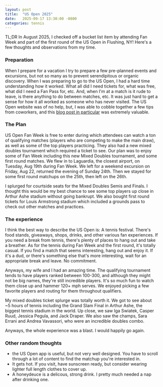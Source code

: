 ```yaml
---
layout: post
title:  "US Open 2025"
date:   2025-09-17 13:30:00 -0800
categories: tennis
---
```


TL;DR In August 2025, I checked off a bucket list item by attending Fan Week and part of the first round of the US Open in Flushing, NY! Here's a few thoughts and observations from my time.

### Preparation
When I prepare for a vacation I try to prepare a few pre-planned events and excursions, but not so many as to prevent serendipitous or organic discovery. When I was preparing to go to the US Open, I had a hard time understanding how it worked. What all did I need tickets for, what was free, what did I need a Fan Pass for, etc. And, when I'm at a match is it rude to leave, is there anything to do between matches, etc. It was just hard to get a sense for how it all worked as someone who has never visited. The US Open website was of no help, but, I was able to cobble together a few tips from coworkers, and this [blog post in particular](https://www.roadto45tennis.com/a-serious-tennis-fans-tips-for-the-us-open-tickets-more/) was extremely valuable.


### The Plan
US Open Fan Week is free to enter during which attendees can watch a ton of qualifying matches (players who are competing to make the main draw), as well as some of the top players practicing. They also had a new mixed doubles tournament which required a ticket to see. Our plan was to enjoy some of Fan Week including this new Mixed Doubles tournament, and some first round matches. We flew in to Laguardia, the closest airport, on Tuesday, Aug 19th during Fan Week. We left for a weekend excursion on Friday, Aug 22, returned the evening of Sunday 24th. Then we stayed for some first round matchups on the 25th, then left on the 26th. 

I splurged for courtside seats for the Mixed Doubles Semis and Finals. I thought this would be my best chance to see some top players up close in Arthur Ashe stadium without going bankrupt. We also bought first round tickets for Louis Armstrong stadium which included a grounds pass to check out other matches and practices. 


### The experience

I think the best way to describe the US Open is: A tennis festival. There's food stands, giveaways, shops, drinks, and other various fan experiences. If you need a break from tennis, there's plenty of places to hang out and take a breather. As for the tennis during Fan Week and the first round, it's totally casual. If you find a match that seems interesting, hang out and enjoy it. If it's a dud, or there's something else that's more interesting, wait for an appropriate break and leave. No commitment.

Anyways, my wife and I had an amazing time. The qualifying tournament tends to have players ranked between 100-300, and although they might not be big names, they're still incredible players. It's so much fun to watch them close up and hammer 120+ mph serves. We enjoyed picking a few favorite players and routing for them throughout qualifiers.

My mixed doubles ticket splurge was totally worth it. We got to see about ~5 hours of tennis including the Grand Slam Final in Arthur Ashe, the biggest tennis stadium in the world. Up close, we saw Iga Swiatek, Casper Ruud, Jessica Pegula, and Jack Draper. We also saw the champs, Sara Errani and Andrea Vavassori, who were an incredible doubles combo.  

Anyways, the whole experience was a blast. I would happily go again.

### Other random thoughts

- the US Open app is useful, but not very well designed. You have to scroll through a lot of content to find the matchup you're interested in. 
- It gets hot. If you visit, have sunscreen ready, but consider wearing lighter full length clothes to cover up.
- A honeydeuce is a delicous, strong drink. I pretty much needed a nap after drinking one.



